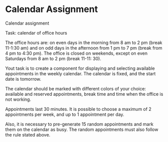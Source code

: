 # Calendar Assignment

Calendar assignment

Task: calendar of office hours

The office hours are: on even days in the morning from 8 am to 2 pm (break 11-1:30 am) and on odd days in the afternoon from 1 pm to 7 pm (break from 4 pm to 4:30 pm). The office is closed on weekends, except on even Saturdays from 8 am to 2 pm (break 11-11: 30).

Yout task is to create a component for displaying and selecting available appointments in the weekly calendar. The calendar is fixed, and the start date is tomorrow.

The calendar should be marked with different colors of your choice: available and reserved appointments, break time and time when the office is not working.

Appointments last 30 minutes. It is possible to choose a maximum of 2 appointments per week, and up to 1 appointment per day.

Also, it is necessary to pre-generate 15 random appointments and mark them on the calendar as busy. The random appointments must also follow the rule stated above.
